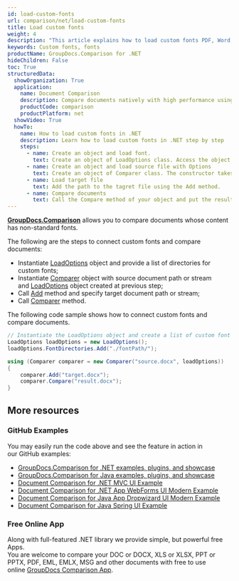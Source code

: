 ```yaml
---
id: load-custom-fonts
url: comparison/net/load-custom-fonts
title: Load custom fonts
weight: 4
description: "This article explains how to load custom fonts PDF, Word, Excel, PowerPoint documents when using GroupDocs.Comparison for .NET."
keywords: Custom fonts, fonts
productName: GroupDocs.Comparison for .NET
hideChildren: False
toc: True
structuredData:
  showOrganization: True
  application:
    name: Document Comparison
    description: Compare documents natively with high performance using C# language and GroupDocs.Comparison for .NET
    productCode: comparison
    productPlatform: net
  showVideo: True
  howTo:
    name: How to load custom fonts in .NET
    description: Learn how to load custom fonts in .NET step by step
    steps:
      - name: Create an object and load font.
        text: Create an object of LoadOptions class. Access the object field using the Add method with the path to the font file parameter.
      - name: Create an object and load source file with Options
        text: Create an object of Comparer class. The constructor takes the source file path parameter and object of LoadOptions. You may specify absolute or relative file path as per your requirements.
      - name: Load target file
        text: Add the path to the tagret file using the Add method.
      - name: Compare documents
        text: Call the Compare method of your object and put the resulting file path parameter and the options object.
---
```


[**GroupDocs.Comparison**](https://products.groupdocs.com/comparison/net) allows you to compare documents whose content has non-standard fonts.

The following are the steps to connect custom fonts and compare documents:

- Instantiate [LoadOptions](https://apireference.groupdocs.com/net/comparison/groupdocs.comparison.options/loadoptions) object and provide a list of directories for custom fonts;
- Instantiate [Comparer](https://apireference.groupdocs.com/net/comparison/groupdocs.comparison/comparer) object with source document path or stream and [LoadOptions](https://apireference.groupdocs.com/net/comparison/groupdocs.comparison.options/loadoptions) object created at previous step;
- Call [Add](https://apireference.groupdocs.com/net/comparison/groupdocs.comparison/comparer/methods/add/index) method and specify target document path or stream;
- Call [Comparer](https://apireference.groupdocs.com/net/comparison/groupdocs.comparison/comparer) method.

The following code sample shows how to connect custom fonts and compare documents.

```csharp
// Instantiate the LoadOptions object and create a list of custom font directories.
LoadOptions loadOptions = new LoadOptions();
loadOptions.FontDirectories.Add("./fontPath/");

using (Comparer comparer = new Comparer("source.docx", loadOptions))
{
    comparer.Add("target.docx");
    comparer.Compare("result.docx");
}
```

## More resources

### GitHub Examples

You may easily run the code above and see the feature in action in our GitHub examples:

- [GroupDocs.Comparison for .NET examples, plugins, and showcase](https://github.com/groupdocs-comparison/GroupDocs.Comparison-for-.NET)
- [GroupDocs.Comparison for Java examples, plugins, and showcase](https://github.com/groupdocs-comparison/GroupDocs.Comparison-for-Java)
- [Document Comparison for .NET MVC UI Example](https://github.com/groupdocs-comparison/GroupDocs.Comparison-for-.NET-MVC)
- [Document Comparison for .NET App WebForms UI Modern Example](https://github.com/groupdocs-comparison/GroupDocs.Comparison-for-.NET-WebForms)
- [Document Comparison for Java App Dropwizard UI Modern Example](https://github.com/groupdocs-comparison/GroupDocs.Comparison-for-Java-Dropwizard)
- [Document Comparison for Java Spring UI Example](https://github.com/groupdocs-comparison/GroupDocs.Comparison-for-Java-Spring)

### Free Online App

Along with full-featured .NET library we provide simple, but powerful free Apps.  
You are welcome to compare your DOC or DOCX, XLS or XLSX, PPT or PPTX, PDF, EML, EMLX, MSG and other documents with free to use online [GroupDocs Comparison App](https://products.groupdocs.app/comparison).
